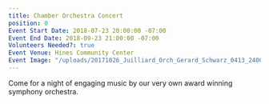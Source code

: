 ```yaml
---
title: Chamber Orchestra Concert
position: 0
Event Start Date: 2018-07-23 20:00:00 -07:00
Event End Date: 2018-09-23 21:00:00 -07:00
Volunteers Needed?: true
Event Venue: Hines Community Center
Event Image: "/uploads/20171026_Juilliard_Orch_Gerard_Schwarz_0413_2400x1350.jpg"
---
```


Come for a night of engaging music by our very own award winning symphony orchestra.
